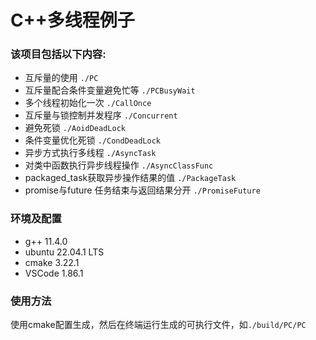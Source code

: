 # C++多线程例子

### 该项目包括以下内容:
- 互斥量的使用 `./PC`
- 互斥量配合条件变量避免忙等 `./PCBusyWait`
- 多个线程初始化一次 `./CallOnce`
- 互斥量与锁控制并发程序 `./Concurrent`
- 避免死锁 `./AoidDeadLock`
- 条件变量优化死锁 `./CondDeadLock`
- 异步方式执行多线程 `./AsyncTask`
- 对类中函数执行异步线程操作 `./AsyncClassFunc`
- packaged_task获取异步操作结果的值 `./PackageTask`
- promise与future 任务结束与返回结果分开 `./PromiseFuture`

### 环境及配置
- g++ 11.4.0
- ubuntu 22.04.1 LTS
- cmake 3.22.1
- VSCode 1.86.1

### 使用方法
使用cmake配置生成，然后在终端运行生成的可执行文件，如`./build/PC/PC`
